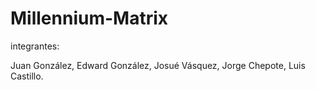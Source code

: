 # Millennium-Matrix
integrantes:

Juan González,
Edward González,
Josué Vásquez,
Jorge Chepote,
Luis Castillo.
